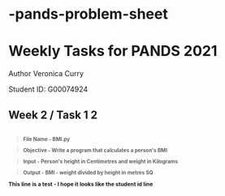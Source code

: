 # -pands-problem-sheet

<h1> Weekly Tasks for PANDS 2021 </h1>
Author Veronica Curry

Student ID: G00074924



<h2> Week 2 / Task 1 2<h2>
<font size = "1">

> File Name - BMI.py

> Objective - Write a program that calculates a person's BMI

> Input - Person's height in Centimetres and weight in Kilograms

> Output - BMI - weight divided by height in metres SQ

</font>




<p style = "font family:Calibri(body); font-size:8pt">
This line is a test - I hope it looks like the student id line 
</p>